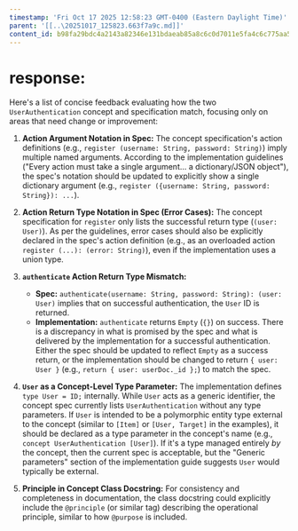 ```yaml
---
timestamp: 'Fri Oct 17 2025 12:58:23 GMT-0400 (Eastern Daylight Time)'
parent: '[[..\20251017_125823.663f7a9c.md]]'
content_id: b98fa29bdc4a2143a82346e131bdaeab85a8c6c0d7011e5fa4c6c775aa55768a
---
```


# response:

Here's a list of concise feedback evaluating how the two `UserAuthentication` concept and specification match, focusing only on areas that need change or improvement:

1. **Action Argument Notation in Spec:** The concept specification's action definitions (e.g., `register (username: String, password: String)`) imply multiple named arguments. According to the implementation guidelines ("Every action must take a single argument... a dictionary/JSON object"), the spec's notation should be updated to explicitly show a single dictionary argument (e.g., `register ({username: String, password: String}): ...`).

2. **Action Return Type Notation in Spec (Error Cases):** The concept specification for `register` only lists the successful return type (`(user: User)`). As per the guidelines, error cases should also be explicitly declared in the spec's action definition (e.g., as an overloaded action `register (...): (error: String)`), even if the implementation uses a union type.

3. **`authenticate` Action Return Type Mismatch:**
   * **Spec:** `authenticate(username: String, password: String): (user: User)` implies that on successful authentication, the `User` ID is returned.
   * **Implementation:** `authenticate` returns `Empty` (`{}`) on success.
     There is a discrepancy in what is promised by the spec and what is delivered by the implementation for a successful authentication. Either the spec should be updated to reflect `Empty` as a success return, or the implementation should be changed to return `{ user: User }` (e.g., `return { user: userDoc._id };`) to match the spec.

4. **`User` as a Concept-Level Type Parameter:** The implementation defines `type User = ID;` internally. While `User` acts as a generic identifier, the concept spec currently lists `UserAuthentication` without any type parameters. If `User` is intended to be a polymorphic entity type external to the concept (similar to `[Item]` or `[User, Target]` in the examples), it should be declared as a type parameter in the concept's name (e.g., `concept UserAuthentication [User]`). If it's a type managed entirely *by* the concept, then the current spec is acceptable, but the "Generic parameters" section of the implementation guide suggests `User` would typically be external.

5. **Principle in Concept Class Docstring:** For consistency and completeness in documentation, the class docstring could explicitly include the `@principle` (or similar tag) describing the operational principle, similar to how `@purpose` is included.
